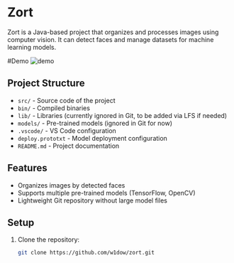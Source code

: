 # Zort

Zort is a Java-based project that organizes and processes images using computer vision. It can detect faces and manage datasets for machine learning models.

#Demo
![demo](https://youtu.be/lLQSGMUX6kw)


## Project Structure

- `src/` - Source code of the project
- `bin/` - Compiled binaries
- `lib/` - Libraries (currently ignored in Git, to be added via LFS if needed)
- `models/` - Pre-trained models (ignored in Git for now)
- `.vscode/` - VS Code configuration
- `deploy.prototxt` - Model deployment configuration
- `README.md` - Project documentation

## Features

- Organizes images by detected faces
- Supports multiple pre-trained models (TensorFlow, OpenCV)
- Lightweight Git repository without large model files

## Setup

1. Clone the repository:
   ```bash
   git clone https://github.com/w1dow/zort.git

